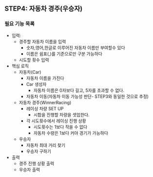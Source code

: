 ## STEP4: **자동차 경주(우승자)**

### 필요 기능 목록

- 입력:
    - 경주할 자동차 이름을 입력 
      - 숫자,영어,한글로 이루어진 자동차 이름만 부여할수 있다
      - 이름은 쉼표(,)를 기준으로만 구분 가능하다
    - 시도할 횟수 입력
- 핵심 로직
  - 자동차(Car)
    - 자동차 이름을 가진다
    - Car 생성자
      - 자동차 이름은 0자보다 길고, 5자를 초과할 수 없다.
    - 자동차 이동(자동차 이동 가능성 판단- STEP3와 동일한 것으로 추정)
  - 자동차 경주(WinnerRacing)
    - 레이싱 차량 SET UP
      - 시합을 진행할 차량을 셋업한다.
    - 각 시도횟수에서 레이싱 진행 상황
      - 시도횟수는 1보다 작을 수 없다
      - 자동차 수량은 1보다 커야 경기가 가능하다
  - 우승자
    - 자동차 최대 거리 찾기
    - 우승자 구하기
- 출력
    - 경주 진행 상황 출력
    - 우승자 출력